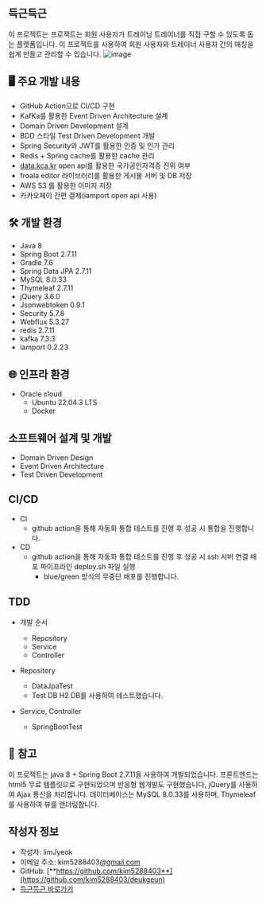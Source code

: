 ## 득근득근

이 프로젝트는 프로젝트는 회원 사용자가 트레이닝 트레이너를 직접 구할 수 있도록 돕는 플랫폼입니다. 이 프로젝트를 사용하여 회원 사용자와 트레이너 사용자 간의 매칭을 쉽게 만들고 관리할 수 있습니다.
![image](https://github.com/kim5288403/deukgeun/assets/76669119/cee64335-e65e-4770-bc0e-fc49f293ea85)

## 🖥 주요 개발 내용

- GitHub Action으로 CI/CD 구현
- KafKa를 활용한 Event Driven Architecture 설계 
- Domain Driven Development 설계
- BDD 스타일 Test Driven Development 개발
- Spring Security와 JWT를 활용한 인증 및 인가 관리
- Redis + Spring cache를 활용한 cache 관리
- [data.kca.kr](http://data.kca.kr/) open api를 활용한 국가공인자격증 진위 여부
- froala editor 라이브러리를 활용한 게시물 서버 및 DB 저장
- AWS S3 를 활용한 이미지 저장 
- 카카오페이 간편 결제(iamport open api 사용)

## 🛠 **개발 환경**

- Java 8
- Spring Boot 2.7.11
- Gradle 7.6
- Spring Data JPA 2.7.11
- MySQL 8.0.33
- Thymeleaf 2.7.11
- jQuery 3.6.0
- Jsonwebtoken 0.9.1
- Security 5.7.8
- Webflux 5.3.27
- redis 2.7.11
- kafka 7.3.3
- iamport 0.2.23

## 🌐 **인프라 환경**
- Oracle cloud
  - Ubuntu 22.04.3 LTS
  - Docker

## **소프트웨어 설계 및 개발**
- Domain Driven Design
- Event Driven Architecture
- Test Driven Development

## **CI/CD**
- CI
  - github action을 통해 자동화 통합 테스트를 진행 후 성공 시 통합을 진행합니다. 
- CD
  - github action을 통해 자동화 통합 테스트를 진행 후 성공 시 ssh 서버 연결 배포 파이프라인 deploy.sh 파일 실행
    - blue/green 방식의 무중단 배포를 진행합니다.

## **TDD**

- 개발 순서
  - Repository
  - Service
  - Controller

- Repository
  - DataJpaTest
  - Test DB H2 DB를 사용하여 테스트했습니다.
          
- Service, Controller
  - SpringBootTest

## 🔔 **참고**

이 프로젝트는 java 8 + Spring Boot 2.7.11을 사용하여 개발되었습니다. 프론트엔드는 html5 무료 템플릿으로 구현되었으며 반응형 웹개발도 구현했습니다, jQuery를 사용하여 Ajax 통신을 처리합니다. 데이터베이스는 MySQL 8.0.33를 사용하며, Thymeleaf를 사용하여 뷰를 렌더링합니다.

## **작성자 정보**

- 작성자: limJyeok
- 이메일 주소: kim5288403[@gmail.com](mailto:myusername@example.com)
- GitHub: [**https://github.com/kim5288403**](https://github.com/kim5288403/deukgeun)
- [득근득근 바로가기](https://deukgeun.duckdns.org/)

